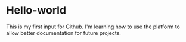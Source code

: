# Hello-world
This is my first input for  Github. I'm learning how to use the platform to allow better documentation for future projects.
